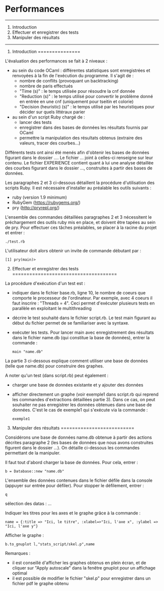 #   Performances


******************************************************************************

1. Introduction
2. Effectuer et enregistrer des tests
3. Manipuler des résultats

******************************************************************************

 

1. Introduction
===============

L'évaluation des performances se fait à 2 niveaux : 
  - au sein du code OCaml : différentes statistiques sont enregistrées et renvoyées à la fin de l'exécution du programme. Il s'agit de : 
      * nombre de conflits (provoquant un backtracking)
      * nombre de paris effectués
      * "Time (s)" : le temps utilisée pour résoudre la cnf donnée
      * "Reduction (s)" : le temps utilisé pour convertir le problème donné en entrée en une cnf (uniquement pour tseitin et colorie)
      * "Decision (heuristic) (s)" : le temps utilisé par les heuristiques pour décider sur quels littéraux parier
  - au sein d'un script Ruby chargé de :
      * lancer des tests
      * enregistrer dans des bases de données les résultats fournis par OCaml
      * permettre la manipulation des résultats obtenus (extraire des valeurs, tracer des courbes...)
  
Différents tests ont ainsi été menés afin d'obtenir les bases de données figurant dans le dossier .... Le fichier ... joint à celles-ci renseigne sur leur contenu. Le fichier EXPERIENCE contient quant à lui une analyse détaillée des courbes figurant dans le dossier ..., construites à partir des bases de données.

Les paragraphes 2 et 3 ci-dessous détaillent la procédure d'utilisation des scripts Ruby. Il est nécessaire d'installer au préalable les outils suivants : 
  * ruby (version 1.9 minimum)
  * RubyGem (https://rubygems.org/)
  * pry (http://pryrepl.org/)

L'ensemble des commandes détaillées paragraphes 2 et 3 nécessitent le préchargement des outils ruby mis en place, et doivent être tapées au sein de pry. Pour effectuer ces tâches préalables, se placer à la racine du projet et entrer : 

    ./test.rb 
    
L'utilisateur doit alors obtenir un invite de commande débutant par : 

    [1] pry(main)> 



2. Effectuer et enregistrer des tests
=====================================

La procédure d'exécution d'un test est :
  * indiquer dans le fichier base.rb, ligne 10, le nombre de coeurs que comporte le processeur de l'ordinateur. Par exemple, avec 4 coeurs il faut inscrire : "Threads = 4". Ceci permet d'exécuter plusieurs tests en parallèle en exploitant le multithreading
  * décrire le test souhaité dans le fichier script.rb. Le test main figurant au début du fichier permet de se familiariser avec la syntaxe.
  * exécuter les tests. Pour lancer main avec enregistrement des résultats dans le fichier name.db (qui constitue la base de données), entrer la commande : 
    
        main "name.db"
        
La partie 3 ci-dessous explique comment utiliser une base de données (telle que name.db) pour construire des graphes.

A noter qu'un test (dans script.rb) peut également : 
  * charger une base de données existante et y ajouter des données
  * afficher directement un graphe (voir exemple1 dans script.rb qui reprend les commandes d'extractions détaillées partie 3). Dans ce cas, on peut souhaiter ne pas enregistrer les données obtenues dans une base de données. C'est le cas de exemple1 qui s'exécute via la commande : 
   
        exemple1



3. Manipuler des résultats
==========================

Considérons une base de données name.db obtenue à partir des actions décrites paragraphe 2 (les bases de données que nous avons construites figurent dans le dossier ...). On détaille ci-dessous les commandes permettant de la manipuler.

Il faut tout d'abord charger la base de données. Pour cela, entrer : 

    b = Database::new "name.db"
    
L'ensemble des données contenues dans le fichier défile dans la console (appuyer sur entrée pour défiler). Pour stopper le défilement, entrer : 

    q
    
sélection des datas : 
  ...
    
Indiquer les titres pour les axes et le graphe grâce à la commande : 

    name = {:title => "Ici, le titre", :xlabel=>"Ici, l'axe x", :ylabel => "Ici, l'axe y"}
    
Afficher le graphe : 

    b.to_gnuplot l,"stats_script/skel.p",name
    
Remarques : 
  * il est conseillé d'afficher les graphes obtenus en plein écran, et de cliquer sur "Apply autoscale" dans la fenêtre gnuplot pour un affichage optimal
  * il est possible de modifier le fichier "skel.p" pour enregistrer dans un fichier pdf le graphe obtenu
    
    
